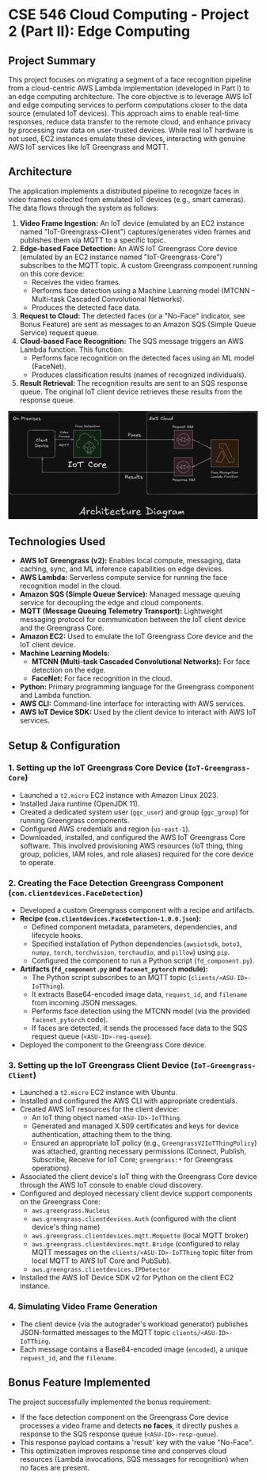 # CSE 546 Cloud Computing - Project 2 (Part II): Edge Computing

## Project Summary

This project focuses on migrating a segment of a face recognition pipeline from a cloud-centric AWS Lambda implementation (developed in Part I) to an edge computing architecture. The core objective is to leverage AWS IoT and edge computing services to perform computations closer to the data source (emulated IoT devices). This approach aims to enable real-time responses, reduce data transfer to the remote cloud, and enhance privacy by processing raw data on user-trusted devices. While real IoT hardware is not used, EC2 instances emulate these devices, interacting with genuine AWS IoT services like IoT Greengrass and MQTT.

## Architecture

The application implements a distributed pipeline to recognize faces in video frames collected from emulated IoT devices (e.g., smart cameras). The data flows through the system as follows:

1.  **Video Frame Ingestion:** An IoT device (emulated by an EC2 instance named "IoT-Greengrass-Client") captures/generates video frames and publishes them via MQTT to a specific topic.
2.  **Edge-based Face Detection:** An AWS IoT Greengrass Core device (emulated by an EC2 instance named "IoT-Greengrass-Core") subscribes to the MQTT topic. A custom Greengrass component running on this core device:
    - Receives the video frames.
    - Performs face detection using a Machine Learning model (MTCNN - Multi-task Cascaded Convolutional Networks).
    - Produces the detected face data.
3.  **Request to Cloud:** The detected faces (or a "No-Face" indicator, see Bonus Feature) are sent as messages to an Amazon SQS (Simple Queue Service) request queue.
4.  **Cloud-based Face Recognition:** The SQS message triggers an AWS Lambda function. This function:
    - Performs face recognition on the detected faces using an ML model (FaceNet).
    - Produces classification results (names of recognized individuals).
5.  **Result Retrieval:** The recognition results are sent to an SQS response queue. The original IoT client device retrieves these results from the response queue.

![Architecture Diagram](architecture.png)

## Technologies Used

- **AWS IoT Greengrass (v2):** Enables local compute, messaging, data caching, sync, and ML inference capabilities on edge devices.
- **AWS Lambda:** Serverless compute service for running the face recognition model in the cloud.
- **Amazon SQS (Simple Queue Service):** Managed message queuing service for decoupling the edge and cloud components.
- **MQTT (Message Queuing Telemetry Transport):** Lightweight messaging protocol for communication between the IoT client device and the Greengrass Core.
- **Amazon EC2:** Used to emulate the IoT Greengrass Core device and the IoT client device.
- **Machine Learning Models:**
  - **MTCNN (Multi-task Cascaded Convolutional Networks):** For face detection on the edge.
  - **FaceNet:** For face recognition in the cloud.
- **Python:** Primary programming language for the Greengrass component and Lambda function.
- **AWS CLI:** Command-line interface for interacting with AWS services.
- **AWS IoT Device SDK:** Used by the client device to interact with AWS IoT services.

## Setup & Configuration

### 1. Setting up the IoT Greengrass Core Device (`IoT-Greengrass-Core`)

- Launched a `t2.micro` EC2 instance with Amazon Linux 2023.
- Installed Java runtime (OpenJDK 11).
- Created a dedicated system user (`ggc_user`) and group (`ggc_group`) for running Greengrass components.
- Configured AWS credentials and region (`us-east-1`).
- Downloaded, installed, and configured the AWS IoT Greengrass Core software. This involved provisioning AWS resources (IoT thing, thing group, policies, IAM roles, and role aliases) required for the core device to operate.

### 2. Creating the Face Detection Greengrass Component (`com.clientdevices.FaceDetection`)

- Developed a custom Greengrass component with a recipe and artifacts.
- **Recipe (`com.clientdevices.FaceDetection-1.0.0.json`):**
  - Defined component metadata, parameters, dependencies, and lifecycle hooks.
  - Specified installation of Python dependencies (`awsiotsdk`, `boto3`, `numpy`, `torch`, `torchvision`, `torchaudio`, and `pillow`) using `pip`.
  - Configured the component to run a Python script (`fd_component.py`).
- **Artifacts (`fd_component.py` and `facenet_pytorch` module):**
  - The Python script subscribes to an MQTT topic (`clients/<ASU-ID>-IoTThing`).
  - It extracts Base64-encoded image data, `request_id`, and `filename` from incoming JSON messages.
  - Performs face detection using the MTCNN model (via the provided `facenet_pytorch` code).
  - If faces are detected, it sends the processed face data to the SQS request queue (`<ASU-ID>-req-queue`).
- Deployed the component to the Greengrass Core device.

### 3. Setting up the IoT Greengrass Client Device (`IoT-Greengrass-Client`)

- Launched a `t2.micro` EC2 instance with Ubuntu.
- Installed and configured the AWS CLI with appropriate credentials.
- Created AWS IoT resources for the client device:
  - An IoT thing object named `<ASU-ID>-IoTThing`.
  - Generated and managed X.509 certificates and keys for device authentication, attaching them to the thing.
  - Ensured an appropriate IoT policy (e.g., `GreengrassV2IoTThingPolicy`) was attached, granting necessary permissions (Connect, Publish, Subscribe, Receive for IoT Core; `greengrass:*` for Greengrass operations).
- Associated the client device's IoT thing with the Greengrass Core device through the AWS IoT console to enable cloud discovery.
- Configured and deployed necessary client device support components on the Greengrass Core:
  - `aws.greengrass.Nucleus`
  - `aws.greengrass.clientdevices.Auth` (configured with the client device's thing name)
  - `aws.greengrass.clientdevices.mqtt.Moquette` (local MQTT broker)
  - `aws.greengrass.clientdevices.mqtt.Bridge` (configured to relay MQTT messages on the `clients/<ASU-ID>-IoTThing` topic filter from local MQTT to AWS IoT Core and PubSub).
  - `aws.greengrass.clientdevices.IPDetector`
- Installed the AWS IoT Device SDK v2 for Python on the client EC2 instance.

### 4. Simulating Video Frame Generation

- The client device (via the autograder's workload generator) publishes JSON-formatted messages to the MQTT topic `clients/<ASU-ID>-IoTThing`.
- Each message contains a Base64-encoded image (`encoded`), a unique `request_id`, and the `filename`.

## Bonus Feature Implemented

The project successfully implemented the bonus requirement:

- If the face detection component on the Greengrass Core device processes a video frame and detects **no faces**, it directly pushes a response to the SQS response queue (`<ASU-ID>-resp-queue`).
- This response payload contains a 'result' key with the value "No-Face".
- This optimization improves response time and conserves cloud resources (Lambda invocations, SQS messages for recognition) when no faces are present.
